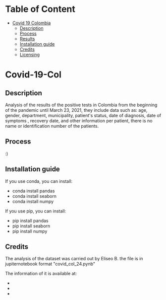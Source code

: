 Table of Content
================
* [Covid 19 Colombia](#Covid-19-Col)
  * [Description](#description)
  * [Process](#process)
  * [Results](#results)
  * [Installation guide](#installation-guide)
  * [Credits](#credits)
  * [Licensing](#licensing)
  
# Covid-19-Col
## Description

Analysis of the results of the positive tests in Colombia from the beginning of the pandemic until March 23, 2021, they include data such as: age, gender, department, municipality, patient's status, date of diagnosis, date of symptoms , recovery date, and other information per patient, there is no name or identification number of the patients.

## Process

:)

## Installation guide

If you use conda, you can install: 

   * conda install pandas
   * conda install seaborn
   * conda install numpy

If you use pip, you can install: 

   * pip install pandas
   * pip install seaborn
   * pip install numpy
    
## Credits
The analysis of the dataset was carried out by Eliseo B.
the file is in jupiternotebook format "covid_col_24.pynb"

The information of it is available at:

  *
  *
  *

